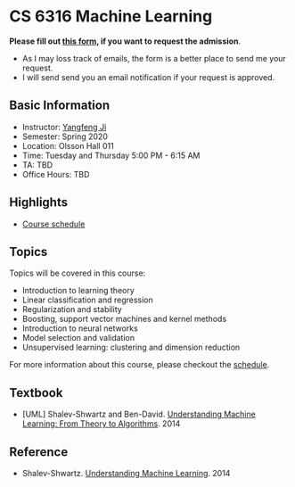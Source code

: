 # CS 6316 Machine Learning


**Please fill out [this form](https://forms.gle/fiA79Fx8DnrRM3m56), if you want to request the admission**. 

- As I may loss track of emails, the form is a better place to send me your request.
- I will send send you an email notification if your request is approved. 

## Basic Information

- Instructor: [Yangfeng Ji](http://yangfengji.net)
- Semester: Spring 2020
- Location: Olsson Hall 011
- Time: Tuesday and Thursday 5:00 PM - 6:15 AM
- TA: TBD
- Office Hours: TBD

## Highlights

- [Course schedule](schedule.md)

## Topics

Topics will be covered in this course:

- Introduction to learning theory
- Linear classification and regression
- Regularization and stability
- Boosting, support vector machines and kernel methods
- Introduction to neural networks
- Model selection and validation
- Unsupervised learning: clustering and dimension reduction


For more information about this course, please checkout the [schedule](schedule.md).

## Textbook

- [UML] Shalev-Shwartz and Ben-David. [Understanding Machine Learning: From Theory to Algorithms](https://www.cse.huji.ac.il/~shais/UnderstandingMachineLearning/). 2014

## Reference

- Shalev-Shwartz. [Understanding Machine Learning](https://www.cse.huji.ac.il/~shais/IML2014.html). 2014